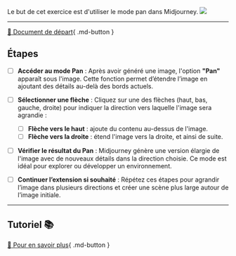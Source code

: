 <style>.md-footer{display:none;}</style>
<script>h1{display:none;}</script>
Le but de cet exercice est d'utiliser le mode pan dans Midjourney. 
<img src="../assets/image/04_rosie_pieuvre.png">
***

[📁 Document de départ](../assets/image/04_rosie_pieuvre.png){ .md-button }   <br>

## Étapes

- [ ] **Accéder au mode Pan** : Après avoir généré une image, l'option **"Pan"** apparaît sous l'image. Cette fonction permet d’étendre l’image en ajoutant des détails au-delà des bords actuels.

- [ ] **Sélectionner une flèche** : Cliquez sur une des flèches (haut, bas, gauche, droite) pour indiquer la direction vers laquelle l'image sera agrandie :
   - [ ] **Flèche vers le haut** : ajoute du contenu au-dessus de l'image.
   - [ ] **Flèche vers la droite** : étend l'image vers la droite, et ainsi de suite.

- [ ] **Vérifier le résultat du Pan** : Midjourney génère une version élargie de l'image avec de nouveaux détails dans la direction choisie. Ce mode est idéal pour explorer ou développer un environnement.

- [ ] **Continuer l’extension si souhaité** : Répétez ces étapes pour agrandir l’image dans plusieurs directions et créer une scène plus large autour de l’image initiale.


***

## Tutoriel 📚

[📖 Pour en savoir plus](https://cmontmorency365-my.sharepoint.com/:v:/g/personal/flpilote_cmontmorency_qc_ca/EbagVz766-JKgMKEpijyU-EB-bEpw-k8_i0nM8nbTJo1nw?nav=eyJyZWZlcnJhbEluZm8iOnsicmVmZXJyYWxBcHAiOiJPbmVEcml2ZUZvckJ1c2luZXNzIiwicmVmZXJyYWxBcHBQbGF0Zm9ybSI6IldlYiIsInJlZmVycmFsTW9kZSI6InZpZXciLCJyZWZlcnJhbFZpZXciOiJNeUZpbGVzTGlua0NvcHkifX0&e=P0ANgY){ .md-button }   <br>


